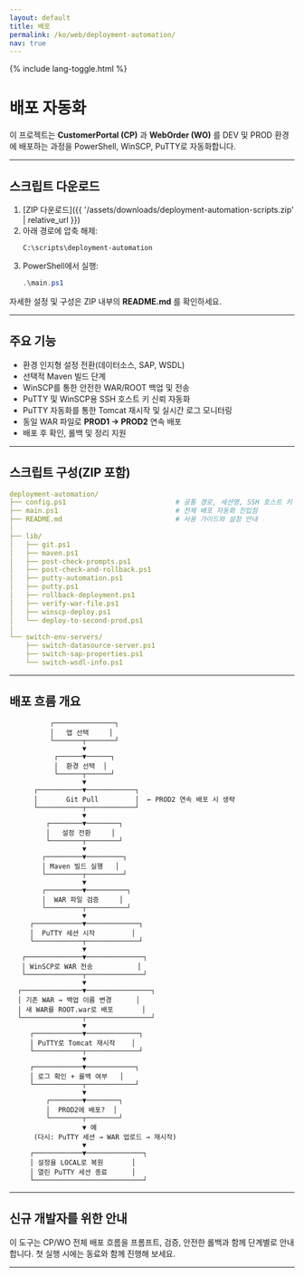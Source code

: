 ```yaml
---
layout: default
title: 배포
permalink: /ko/web/deployment-automation/
nav: true
---
```


{% include lang-toggle.html %}

# 배포 자동화

이 프로젝트는 **CustomerPortal (CP)** 과 **WebOrder (WO)** 를 DEV 및 PROD 환경에 배포하는 과정을 PowerShell, WinSCP, PuTTY로 자동화합니다.

---

## 스크립트 다운로드

1. [ZIP 다운로드]({{ '/assets/downloads/deployment-automation-scripts.zip' | relative_url }})
2. 아래 경로에 압축 해제:
   ```text
   C:\scripts\deployment-automation
   ```
3. PowerShell에서 실행:
   ```powershell
   .\main.ps1
   ```

자세한 설정 및 구성은 ZIP 내부의 **README.md** 를 확인하세요.

---

## 주요 기능
- 환경 인지형 설정 전환(데이터소스, SAP, WSDL)
- 선택적 Maven 빌드 단계
- WinSCP를 통한 안전한 WAR/ROOT 백업 및 전송
- PuTTY 및 WinSCP용 SSH 호스트 키 신뢰 자동화
- PuTTY 자동화를 통한 Tomcat 재시작 및 실시간 로그 모니터링
- 동일 WAR 파일로 **PROD1 → PROD2** 연속 배포
- 배포 후 확인, 롤백 및 정리 지원

---

## 스크립트 구성(ZIP 포함)
```yaml
deployment-automation/
├── config.ps1                           # 공통 경로, 세션명, SSH 호스트 키
├── main.ps1                             # 전체 배포 자동화 진입점
├── README.md                            # 사용 가이드와 설정 안내
│
├── lib/
│   ├── git.ps1
│   ├── maven.ps1
│   ├── post-check-prompts.ps1
│   ├── post-check-and-rollback.ps1
│   ├── putty-automation.ps1
│   ├── putty.ps1
│   ├── rollback-deployment.ps1
│   ├── verify-war-file.ps1
│   ├── winscp-deploy.ps1
│   └── deploy-to-second-prod.ps1
│
└── switch-env-servers/
    ├── switch-datasource-server.ps1
    ├── switch-sap-properties.ps1
    └── switch-wsdl-info.ps1
```

---

## 배포 흐름 개요
```
          ┌───────────────┐
          │   앱 선택     │
          └───────┬───────┘
                  ▼
           ┌──────▼──────┐
           │  환경 선택  │
           └──────┬──────┘
                  ▼
      ┌───────────▼────────────┐
      │       Git Pull         │  ← PROD2 연속 배포 시 생략
      └───────────┬────────────┘
                  ▼
         ┌────────▼────────┐
         │   설정 전환     │
         └────────┬────────┘
                  ▼
        ┌─────────▼─────────┐
        │ Maven 빌드 실행   │
        └─────────┬─────────┘
                  ▼
        ┌─────────▼──────────┐
        │  WAR 파일 검증     │
        └─────────┬──────────┘
                  ▼
     ┌────────────▼─────────────┐
     │  PuTTY 세션 시작         │
     └────────────┬─────────────┘
                  ▼
   ┌──────────────▼──────────────┐
   │ WinSCP로 WAR 전송           │
   └──────────────┬──────────────┘
                  ▼
  ┌───────────────▼────────────────┐
  │ 기존 WAR → 백업 이름 변경      │
  │ 새 WAR를 ROOT.war로 배포       │
  └───────────────┬────────────────┘
                  ▼
     ┌────────────▼─────────────┐
     │ PuTTY로 Tomcat 재시작    │
     └────────────┬─────────────┘
                  ▼
     ┌────────────▼────────────┐
     │ 로그 확인 + 롤백 여부   │
     └────────────┬────────────┘
                  ▼
         ┌────────▼────────┐
         │  PROD2에 배포?  │
         └────────┬────────┘
                  ▼ 예
      (다시: PuTTY 세션 → WAR 업로드 → 재시작)
                  ▼
     ┌────────────▼──────────────┐
     │ 설정을 LOCAL로 복원       │
     │ 열린 PuTTY 세션 종료      │
     └───────────────────────────┘
```

---

## 신규 개발자를 위한 안내
이 도구는 CP/WO 전체 배포 흐름을 프롬프트, 검증, 안전한 롤백과 함께 단계별로 안내합니다. 첫 실행 시에는 동료와 함께 진행해 보세요.

---
